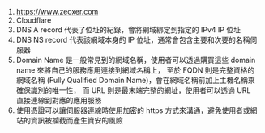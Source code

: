 1. https://www.zeoxer.com
2. Cloudflare
3. DNS A record 代表了位址的紀錄，會將網域綁定到指定的 IPv4 IP 位址
4. DNS NS record 代表該網域本身的 IP 位址，通常會包含主要和次要的名稱伺服器
5. Domain Name 是一般常見到的網域名稱，使用者可以透過購買這些 domain name 來將自己的服務應用連接到網域名稱上，
   至於 FQDN 則是完整資格的網域名稱 (Fully Qualified Domain Name)，會在網域名稱前加上主機名稱來確保識別的唯一性，
   而 URL 則是最末端完整的網址，使用者可以透過 URL 直接連線到對應的應用服務
6. 使用憑證可以讓伺服器連線時使用加密的 https 方式來溝通，避免使用者或網站的資訊被攔截而產生資安的風險
